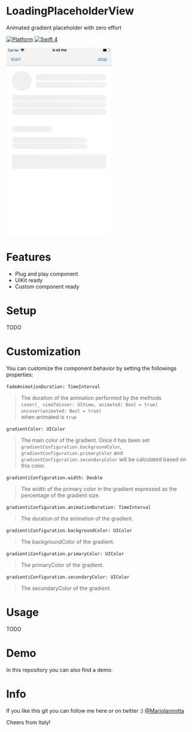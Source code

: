 # LoadingPlaceholderView
Animated gradient placeholder with zero effort

[![Platform](http://img.shields.io/badge/platform-ios-red.svg?style=flat
)](https://developer.apple.com/iphone/index.action)
[![Swift 4](https://img.shields.io/badge/Swift-4-orange.svg?style=flat)](https://developer.apple.com/swift/) 

<img src="demo.gif" height="500"/>

# Features
- Plug and play component
- UIKit ready
- Custom component ready

# Setup
TODO
 
# Customization
You can customize the component behavior by setting the followings properties:

`fadeAnimationDuration: TimeInterval`
>The duration of the animation performed by the methods <br/>
>`cover(_ viewToCover: UIView, animated: Bool = true)`<br/>
>`uncover(animated: Bool = true)`<br/>
> when animated is `true`

`gradientColor: UIColor`
>The main color of the gradient.
>Once it has been set `gradientConfiguration.backgroundColor`, `gradientConfiguration.primaryColor` and `gradientConfiguration.secondaryColor` will be calculated based on this color.

`gradientiConfiguration.width: Double`
> The width of the primary color in the gradient expressed as the percentage of the gradient size.

`gradientiConfiguration.animationDuration: TimeInterval`
>The duration of the animation of the gradient.

`gradientiConfiguration.backgroundColor: UIColor`
>The backgroundColor of the gradient.

`gradientiConfiguration.primaryColor: UIColor`
>The primaryColor of the gradient.

`gradientiConfiguration.secondaryColor: UIColor`
>The secondaryColor of the gradient.

# Usage
TODO

# Demo
In this repository you can also find a demo.

# Info
If you like this git you can follow me here or on twitter :) [@MarioIannotta](http://www.twitter.com/marioiannotta)

Cheers from Italy!
